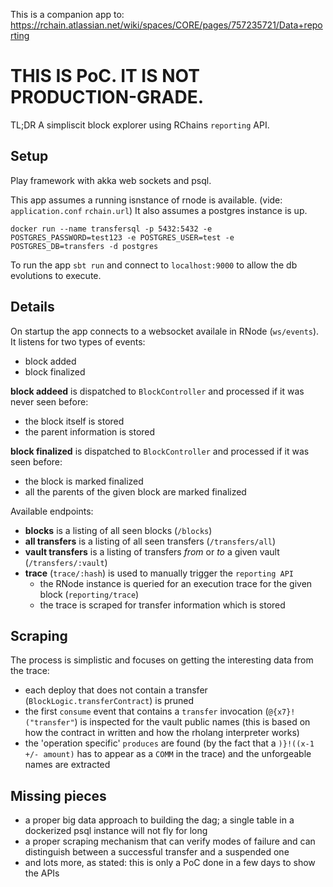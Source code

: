 This is a companion app to: https://rchain.atlassian.net/wiki/spaces/CORE/pages/757235721/Data+reporting

THIS IS PoC. IT IS NOT PRODUCTION-GRADE.
====

TL;DR
A simpliscit block explorer using RChains `reporting` API.

Setup
----
Play framework with akka web sockets and psql.

This app assumes a running isnstance of rnode is available. (vide: `application.conf` `rchain.url`)
It also assumes a postgres instance is up.
```
docker run --name transfersql -p 5432:5432 -e POSTGRES_PASSWORD=test123 -e POSTGRES_USER=test -e POSTGRES_DB=transfers -d postgres
```

To run the app `sbt run` and connect to `localhost:9000` to allow the db evolutions to execute.

Details
----
On startup the app connects to a websocket availale in RNode (`ws/events`).
It listens for two types of events:
- block added
- block finalized

**block addeed** is dispatched to `BlockController` and processed if it was never seen before:
- the block itself is stored
- the parent information is stored

**block finalized** is dispatched to `BlockController` and processed if it was seen before:
- the block is marked finalized
- all the parents of the given block are marked finalized

Available endpoints:
- **blocks** is a listing of all seen blocks (`/blocks`)
- **all transfers** is a listing of all seen transfers (`/transfers/all`)
- **vault transfers** is a listing of transfers *from* or *to* a given vault (`/transfers/:vault`)
- **trace** (`trace/:hash`) is used to manually trigger the `reporting API`
  - the RNode instance is queried for an execution trace for the given block (`reporting/trace`)
  - the trace is scraped for transfer information which is stored

Scraping
----
The process is simplistic and focuses on getting the interesting data from the trace:
- each deploy that does not contain a transfer (`BlockLogic.transferContract`) is pruned
- the first `consume` event that contains a `transfer` invocation (`@{x7}!("transfer"`) is inspected for the vault public names (this is based on how the contract in written and how the rholang interpreter works)
- the 'operation specific' `produces` are found (by the fact that a `)}!((x-1 +/- amount)` has to appear as a `COMM` in the trace) and the unforgeable names are extracted

Missing pieces
----
- a proper big data approach to building the dag; a single table in a dockerized psql instance will not fly for long
- a proper scraping mechanism that can verify modes of failure and can distinguish between a successful transfer and a suspended one
- and lots more, as stated: this is only a PoC done in a few days to show the APIs

